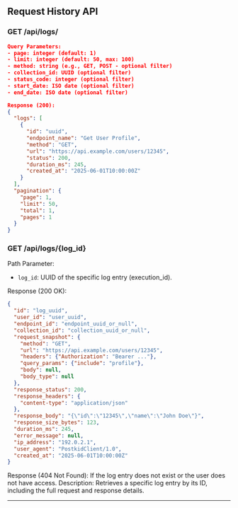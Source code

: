 ## Request History API

### GET /api/logs/
```json
Query Parameters:
- page: integer (default: 1)
- limit: integer (default: 50, max: 100)
- method: string (e.g., GET, POST - optional filter)
- collection_id: UUID (optional filter)
- status_code: integer (optional filter)
- start_date: ISO date (optional filter)
- end_date: ISO date (optional filter)

Response (200):
{
  "logs": [
    {
      "id": "uuid",
      "endpoint_name": "Get User Profile",
      "method": "GET",
      "url": "https://api.example.com/users/12345",
      "status": 200,
      "duration_ms": 245,
      "created_at": "2025-06-01T10:00:00Z"
    }
  ],
  "pagination": {
    "page": 1,
    "limit": 50,
    "total": 1,
    "pages": 1
  }
}
```

### GET /api/logs/{log_id}
Path Parameter:
- `log_id`: UUID of the specific log entry (execution_id).

Response (200 OK):
```json
{
  "id": "log_uuid",
  "user_id": "user_uuid",
  "endpoint_id": "endpoint_uuid_or_null",
  "collection_id": "collection_uuid_or_null",
  "request_snapshot": {
    "method": "GET",
    "url": "https://api.example.com/users/12345",
    "headers": {"Authorization": "Bearer ..."},
    "query_params": {"include": "profile"},
    "body": null,
    "body_type": null
  },
  "response_status": 200,
  "response_headers": {
    "content-type": "application/json"
  },
  "response_body": "{\"id\":\"12345\",\"name\":\"John Doe\"}",
  "response_size_bytes": 123,
  "duration_ms": 245,
  "error_message": null,
  "ip_address": "192.0.2.1",
  "user_agent": "PostkidClient/1.0",
  "created_at": "2025-06-01T10:00:00Z"
}
```
Response (404 Not Found): If the log entry does not exist or the user does not have access.
Description: Retrieves a specific log entry by its ID, including the full request and response details.

---
